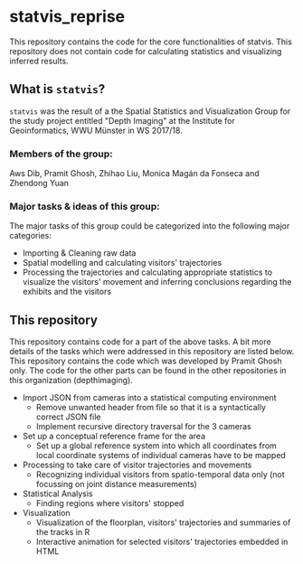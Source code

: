 # statvis_reprise

This repository contains the code for the core functionalities of statvis. This repository does not contain code for calculating statistics and visualizing inferred results.

## What is `statvis`?
`statvis` was the result of a the Spatial Statistics and Visualization Group for the study project entitled "Depth Imaging"
at the Institute for Geoinformatics, WWU Münster in WS 2017/18.

### Members of the group:
Aws Dib, Pramit Ghosh, Zhihao Liu, Monica Magán da Fonseca and Zhendong Yuan

### Major tasks & ideas of this group:
The major tasks of this group could be categorized into the following major categories:
* Importing & Cleaning raw data
* Spatial modelling and calculating visitors' trajectories
* Processing the trajectories and calculating appropriate statistics to visualize the visitors' movement and inferring conclusions regarding the exhibits and the visitors

## This repository
This repository contains code for a part of the above tasks. A bit more details of the tasks which were addressed in this repository are listed below. This repository contains the code which was developed by Pramit Ghosh only. The code for the other parts can be found in the other repositories in this organization (depthimaging).

* Import JSON from cameras into a statistical computing environment
  * Remove unwanted header from file so that it is a syntactically correct JSON file
  * Implement recursive directory traversal for the 3 cameras
* Set up a conceptual reference frame for the area
  * Set up a global reference system into which all coordinates from local coordinate systems of individual cameras have to be mapped
* Processing to take care of visitor trajectories and movements
  * Recognizing individual visitors from spatio-temporal data only (not focussing on joint distance measurements)
* Statistical Analysis
  * Finding regions where visitors' stopped
* Visualization
  * Visualization of the floorplan, visitors' trajectories and summaries of the tracks in R
  * Interactive animation for selected visitors' trajectories embedded in HTML
